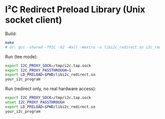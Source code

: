 # I²C Redirect Preload Library (Unix socket client)

Build:
```bash
make
# or: gcc -shared -fPIC -O2 -Wall -Wextra -o libi2c_redirect.so i2c_redirect.c -ldl
```

Run (tee mode):
```bash
export I2C_PROXY_SOCK=/tmp/i2c.tap.sock
export I2C_PROXY_PASSTHROUGH=1
export LD_PRELOAD=$PWD/libi2c_redirect.so
your_i2c_program
```

Run (redirect only, no real hardware access):
```bash
export I2C_PROXY_SOCK=/tmp/i2c.tap.sock
unset I2C_PROXY_PASSTHROUGH
export LD_PRELOAD=$PWD/libi2c_redirect.so
your_i2c_program
```
